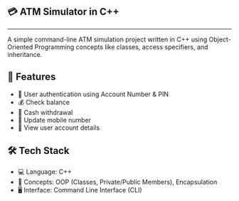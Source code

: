 💳 ATM Simulator in C++  
------
--------------------------
A simple command-line ATM simulation project written in C++ using Object-Oriented Programming concepts like classes, access specifiers, and inheritance.



## 📌 Features

- 🔐 User authentication using Account Number & PIN  
- 💰 Check balance  
- 💸 Cash withdrawal  
- 📱 Update mobile number  
- 👤 View user account details  



## 🛠️ Tech Stack

- 💻 Language: C++  
- 🧠 Concepts: OOP (Classes, Private/Public Members), Encapsulation  
- 🖥️ Interface: Command Line Interface (CLI)  

